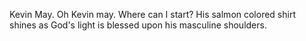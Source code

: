 Kevin May. Oh Kevin may. Where can I start? His salmon colored shirt shines as God's light is blessed upon his masculine shoulders.

